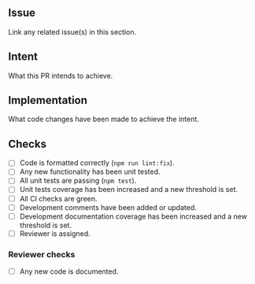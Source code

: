 ## Issue

Link any related issue(s) in this section.

## Intent

What this PR intends to achieve.

## Implementation

What code changes have been made to achieve the intent.

## Checks

- [ ] Code is formatted correctly (`npm run lint:fix`).
- [ ] Any new functionality has been unit tested.
- [ ] All unit tests are passing (`npm test`).
- [ ] Unit tests coverage has been increased and a new threshold is set.
- [ ] All CI checks are green.
- [ ] Development comments have been added or updated.
- [ ] Development documentation coverage has been increased and a new threshold is set.
- [ ] Reviewer is assigned.

### Reviewer checks

- [ ] Any new code is documented.
